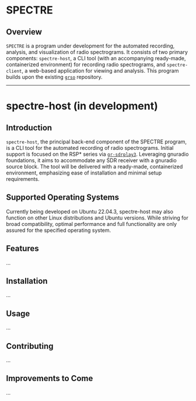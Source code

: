 # SPECTRE

## Overview
```SPECTRE``` is a program under development for the automated recording, analysis, and visualization of radio spectrograms. It consists of two primary components: ```spectre-host```, a CLI tool (with an accompanying ready-made, containerized environment) for recording radio spectrograms, and ```spectre-client```, a web-based application for viewing and analysis. This program builds upon the existing [```grso```](https://github.com/jcfitzpatrick12/grso) repository.

---

# spectre-host (in development)

## Introduction
```spectre-host```, the principal back-end component of the SPECTRE program, is a CLI tool for the automated recording of radio spectrograms. Initial support is focused on the RSP* series via [```gr-sdrplay3```](https://github.com/fventuri/gr-sdrplay3). Leveraging gnuradio foundations, it aims to accommodate any SDR receiver with a gnuradio source block. The tool will be delivered with a ready-made, containerized environment, emphasizing ease of installation and minimal setup requirements.

## Supported Operating Systems

Currently being developed on Ubuntu 22.04.3, spectre-host may also function on other Linux distributions and Ubuntu versions. While striving for broad compatibility, optimal performance and full functionality are only assured for the specified operating system.

## Features
...

## Installation
...

## Usage
...

## Contributing
...

## Improvements to Come
...


